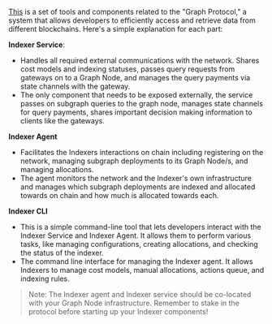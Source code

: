 [This](https://github.com/graphprotocol/indexer/) is a set of tools and components related to the "Graph Protocol," a system that allows developers to efficiently access and retrieve data from different blockchains. Here's a simple explanation for each part:

**Indexer Service**:
    
* Handles all required external communications with the network. Shares cost models and indexing statuses, passes query requests from gateways on to a Graph Node, and manages the query payments via state channels with the gateway.
* The only component that needs to be exposed externally, the service passes on subgraph queries to the graph node, manages state channels for query payments, shares important decision making information to clients like the gateways.

**Indexer Agent**
    
* Facilitates the Indexers interactions on chain including registering on the network, managing subgraph deployments to its Graph Node/s, and managing allocations.
* The agent monitors the network and the Indexer's own infrastructure and manages which subgraph deployments are indexed and allocated towards on chain and how much is allocated towards each.

**Indexer CLI**
    
* This is a simple command-line tool that lets developers interact with the Indexer Service and Indexer Agent. It allows them to perform various tasks, like managing configurations, creating allocations, and checking the status of the indexer.
* The command line interface for managing the Indexer agent. It allows Indexers to manage cost models, manual allocations, actions queue, and indexing rules.

> Note: The Indexer agent and Indexer service should be co-located with your Graph Node infrastructure. Remember to stake in the protocol before starting up your Indexer components!
